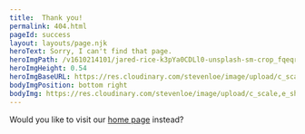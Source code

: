 ```yaml
---
title:  Thank you!
permalink: 404.html
pageId: success
layout: layouts/page.njk
heroText: Sorry, I can't find that page.
heroImgPath: /v1610214101/jared-rice-k3pYa0CDLl0-unsplash-sm-crop_fqeqrz.jpg
heroImgHeight: 0.54
heroImgBaseURL: https://res.cloudinary.com/stevenloe/image/upload/c_scale,e_sharpen:100,q_70,
bodyImgPosition: bottom right
bodyImg: https://res.cloudinary.com/stevenloe/image/upload/c_scale,e_sharpen:100,q_75,w_237/v1608739476/bg-about_o66udq.jpg
---
```


Would you like to visit our  [home page](/) instead?
